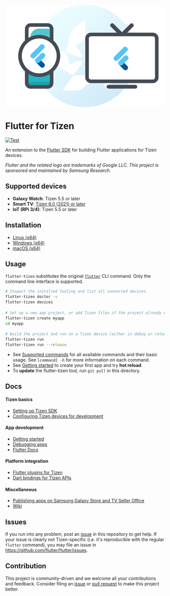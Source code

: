 <p align="center"><img src="doc/images/flutter-tizen.png" width="500"/></p>

# Flutter for Tizen

[![Test](https://github.com/flutter-tizen/flutter-tizen/workflows/Test/badge.svg)](https://github.com/flutter-tizen/flutter-tizen/actions)

An extension to the [Flutter SDK](https://github.com/flutter/flutter) for building Flutter applications for Tizen devices.

_Flutter and the related logo are trademarks of Google LLC. This project is sponsored and maintained by Samsung Research._

## Supported devices

- **Galaxy Watch**: Tizen 5.5 or later
- **Smart TV**: [Tizen 6.0 (2021) or later](https://developer.samsung.com/smarttv/develop/specifications/tv-model-groups.html)
- **IoT (RPi 3/4)**: Tizen 5.5 or later

## Installation

- [Linux (x64)](doc/linux-install.md)
- [Windows (x64)](doc/windows-install.md)
- [macOS (x64)](doc/macos-install.md)

## Usage

`flutter-tizen` substitutes the original [`flutter`](https://docs.flutter.dev/reference/flutter-cli) CLI command. Only the command line interface is supported.

```sh
# Inspect the installed tooling and list all connected devices.
flutter-tizen doctor -v
flutter-tizen devices

# Set up a new app project, or add Tizen files if the project already exists.
flutter-tizen create myapp
cd myapp

# Build the project and run on a Tizen device (either in debug or release mode).
flutter-tizen run
flutter-tizen run --release
```

- See [Supported commands](doc/commands.md) for all available commands and their basic usage. See `[command] -h` for more information on each command.
- See [Getting started](doc/get-started.md) to create your first app and try **hot reload**.
- To **update** the flutter-tizen tool, run `git pull` in this directory.

## Docs

#### Tizen basics

- [Setting up Tizen SDK](doc/install-tizen-sdk.md)
- [Configuring Tizen devices for development](doc/configure-device.md)

#### App development

- [Getting started](doc/get-started.md)
- [Debugging apps](doc/debug-app.md)
- [Flutter Docs](https://docs.flutter.dev)

#### Platform integration

- [Flutter plugins for Tizen](https://github.com/flutter-tizen/plugins)
- [Dart bindings for Tizen APIs](https://github.com/flutter-tizen/tizen_interop)

#### Miscellaneous

- [Publishing apps on Samsung Galaxy Store and TV Seller Office](doc/publish-app.md)
- [Wiki](https://github.com/flutter-tizen/flutter-tizen/wiki)

## Issues

If you run into any problem, post an [issue](../../issues) in this repository to get help. If your issue is clearly not Tizen-specific (i.e. it's reproducible with the regular `flutter` command), you may file an issue in https://github.com/flutter/flutter/issues.

## Contribution

This project is community-driven and we welcome all your contributions and feedback. Consider filing an [issue](../../issues) or [pull request](../../pulls) to make this project better.
